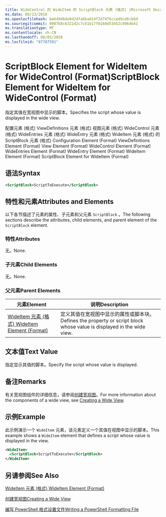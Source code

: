 ```yaml
---
title: WideControl 的 WideItem 的 ScriptBlock 元素 (格式) |Microsoft Docs
ms.date: 09/13/2016
ms.openlocfilehash: be649d6de0d2dfa6bad14f2d7476cced9cd6cb6d
ms.sourcegitcommit: 0907b8c6322d2c7c61b17f8168d53452c8964b41
ms.translationtype: MT
ms.contentlocale: zh-CN
ms.lasthandoff: 08/05/2020
ms.locfileid: "87787591"
---
```

# <a name="scriptblock-element-for-wideitem-for-widecontrol-format"></a><span data-ttu-id="3bd81-102">ScriptBlock Element for WideItem for WideControl (Format)</span><span class="sxs-lookup"><span data-stu-id="3bd81-102">ScriptBlock Element for WideItem for WideControl (Format)</span></span>

<span data-ttu-id="3bd81-103">指定其值在宽视图中显示的脚本。</span><span class="sxs-lookup"><span data-stu-id="3bd81-103">Specifies the script whose value is displayed in the wide view.</span></span>

<span data-ttu-id="3bd81-104">配置元素 (格式) ViewDefinitions 元素 (格式) 视图元素 (格式) WideControl 元素 (格式) WideEntries 元素 (格式) WideEntry 元素 (格式) WideItem 元素 (格式) 的 ScriptBlock 元素 (格式) </span><span class="sxs-lookup"><span data-stu-id="3bd81-104">Configuration Element (Format) ViewDefinitions Element (Format) View Element (Format) WideControl Element (Format) WideEntries Element (Format) WideEntry Element (Format) WideItem Element (Format) ScriptBlock Element for WideItem (Format)</span></span>

## <a name="syntax"></a><span data-ttu-id="3bd81-105">语法</span><span class="sxs-lookup"><span data-stu-id="3bd81-105">Syntax</span></span>

```xml
<ScriptBlock>ScriptToExecute</ScriptBlock>
```

## <a name="attributes-and-elements"></a><span data-ttu-id="3bd81-106">特性和元素</span><span class="sxs-lookup"><span data-stu-id="3bd81-106">Attributes and Elements</span></span>

<span data-ttu-id="3bd81-107">以下各节描述了元素的属性、子元素和父元素 `ScriptBlock` 。</span><span class="sxs-lookup"><span data-stu-id="3bd81-107">The following sections describe the attributes, child elements, and parent element of the `ScriptBlock` element.</span></span>

### <a name="attributes"></a><span data-ttu-id="3bd81-108">特性</span><span class="sxs-lookup"><span data-stu-id="3bd81-108">Attributes</span></span>

<span data-ttu-id="3bd81-109">无。</span><span class="sxs-lookup"><span data-stu-id="3bd81-109">None.</span></span>

### <a name="child-elements"></a><span data-ttu-id="3bd81-110">子元素</span><span class="sxs-lookup"><span data-stu-id="3bd81-110">Child Elements</span></span>

<span data-ttu-id="3bd81-111">无。</span><span class="sxs-lookup"><span data-stu-id="3bd81-111">None.</span></span>

### <a name="parent-elements"></a><span data-ttu-id="3bd81-112">父元素</span><span class="sxs-lookup"><span data-stu-id="3bd81-112">Parent Elements</span></span>

|<span data-ttu-id="3bd81-113">元素</span><span class="sxs-lookup"><span data-stu-id="3bd81-113">Element</span></span>|<span data-ttu-id="3bd81-114">说明</span><span class="sxs-lookup"><span data-stu-id="3bd81-114">Description</span></span>|
|-------------|-----------------|
|[<span data-ttu-id="3bd81-115">WideItem 元素 (格式) </span><span class="sxs-lookup"><span data-stu-id="3bd81-115">WideItem Element (Format)</span></span>](./wideitem-element-for-widecontrol-format.md)|<span data-ttu-id="3bd81-116">定义其值在宽视图中显示的属性或脚本块。</span><span class="sxs-lookup"><span data-stu-id="3bd81-116">Defines the property or script block whose value is displayed in the wide view.</span></span>|

## <a name="text-value"></a><span data-ttu-id="3bd81-117">文本值</span><span class="sxs-lookup"><span data-stu-id="3bd81-117">Text Value</span></span>

<span data-ttu-id="3bd81-118">指定显示其值的脚本。</span><span class="sxs-lookup"><span data-stu-id="3bd81-118">Specify the script whose value is displayed.</span></span>

## <a name="remarks"></a><span data-ttu-id="3bd81-119">备注</span><span class="sxs-lookup"><span data-stu-id="3bd81-119">Remarks</span></span>

<span data-ttu-id="3bd81-120">有关宽视图组件的详细信息，请参阅[创建宽视图](./creating-a-wide-view.md)。</span><span class="sxs-lookup"><span data-stu-id="3bd81-120">For more information about the components of a wide view, see [Creating a Wide View](./creating-a-wide-view.md).</span></span>

## <a name="example"></a><span data-ttu-id="3bd81-121">示例</span><span class="sxs-lookup"><span data-stu-id="3bd81-121">Example</span></span>

<span data-ttu-id="3bd81-122">此示例演示一个 `WideItem` 元素，该元素定义一个其值在视图中显示的脚本。</span><span class="sxs-lookup"><span data-stu-id="3bd81-122">This example shows a `WideItem` element that defines a script whose value is displayed in the view.</span></span>

```xml
<WideItem>
  <ScriptBlock>ScriptToExecute</ScriptBlock>
</WideItem>
```

## <a name="see-also"></a><span data-ttu-id="3bd81-123">另请参阅</span><span class="sxs-lookup"><span data-stu-id="3bd81-123">See Also</span></span>

[<span data-ttu-id="3bd81-124">WideItem 元素 (格式) </span><span class="sxs-lookup"><span data-stu-id="3bd81-124">WideItem Element (Format)</span></span>](./wideitem-element-for-widecontrol-format.md)

[<span data-ttu-id="3bd81-125">创建宽视图</span><span class="sxs-lookup"><span data-stu-id="3bd81-125">Creating a Wide View</span></span>](./creating-a-wide-view.md)

[<span data-ttu-id="3bd81-126">编写 PowerShell 格式设置文件</span><span class="sxs-lookup"><span data-stu-id="3bd81-126">Writing a PowerShell Formatting File</span></span>](./writing-a-powershell-formatting-file.md)
